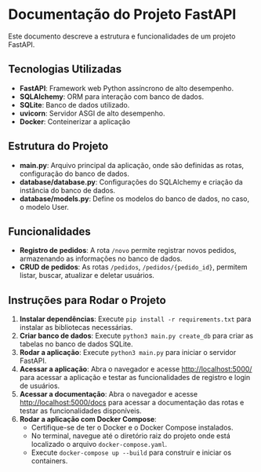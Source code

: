 # Documentação do Projeto FastAPI

Este documento descreve a estrutura e funcionalidades de um projeto FastAPI.

## Tecnologias Utilizadas

- **FastAPI**: Framework web Python assíncrono de alto desempenho.
- **SQLAlchemy**: ORM para interação com banco de dados.
- **SQLite**: Banco de dados utilizado.
- **uvicorn**: Servidor ASGI de alto desempenho.
- **Docker**: Conteinerizar a aplicação

## Estrutura do Projeto

- **main.py**: Arquivo principal da aplicação, onde são definidas as rotas, configuração do banco de dados.
- **database/database.py**: Configurações do SQLAlchemy e criação da instância do banco de dados.
- **database/models.py**: Define os modelos do banco de dados, no caso, o modelo User.

## Funcionalidades

- **Registro de pedidos**: A rota `/novo` permite registrar novos pedidos, armazenando as informações no banco de dados.
- **CRUD de pedidos**: As rotas `/pedidos`, `/pedidos/{pedido_id}`, permitem listar, buscar, atualizar e deletar usuários.

## Instruções para Rodar o Projeto

1. **Instalar dependências**: Execute `pip install -r requirements.txt` para instalar as bibliotecas necessárias.
2. **Criar banco de dados**: Execute `python3 main.py create_db` para criar as tabelas no banco de dados SQLite.
3. **Rodar a aplicação**: Execute `python3 main.py` para iniciar o servidor FastAPI.
4. **Acessar a aplicação**: Abra o navegador e acesse [http://localhost:5000/](http://localhost:5000/) para acessar a aplicação e testar as funcionalidades de registro e login de usuários.
5. **Acessar a documentação**: Abra o navegador e acesse [http://localhost:5000/docs](http://localhost:5000/docs) para acessar a documentação das rotas e testar as funcionalidades disponíveis.
6. **Rodar a aplicação com Docker Compose**:
   - Certifique-se de ter o Docker e o Docker Compose instalados.
   - No terminal, navegue até o diretório raiz do projeto onde está localizado o arquivo `docker-compose.yaml`.
   - Execute `docker-compose up --build` para construir e iniciar os containers.